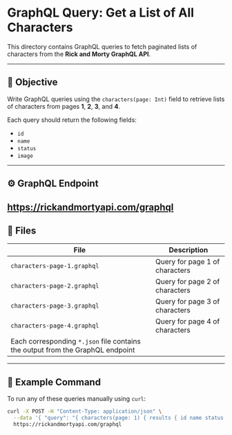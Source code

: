 # GraphQL Query: Get a List of All Characters

This directory contains GraphQL queries to fetch paginated lists of characters from the **Rick and Morty GraphQL API**.

---

## 🧩 Objective

Write GraphQL queries using the `characters(page: Int)` field to retrieve lists of characters from pages **1**, **2**, **3**, and **4**.

Each query should return the following fields:

- `id`
- `name`
- `status`
- `image`

---

## ⚙️ GraphQL Endpoint

## https://rickandmortyapi.com/graphql

## 📄 Files

| File                                                                           | Description                    |
| ------------------------------------------------------------------------------ | ------------------------------ |
| `characters-page-1.graphql`                                                    | Query for page 1 of characters |
| `characters-page-2.graphql`                                                    | Query for page 2 of characters |
| `characters-page-3.graphql`                                                    | Query for page 3 of characters |
| `characters-page-4.graphql`                                                    | Query for page 4 of characters |
| Each corresponding `*.json` file contains the output from the GraphQL endpoint |

---

## 🚀 Example Command

To run any of these queries manually using `curl`:

```bash
curl -X POST -H "Content-Type: application/json" \
  --data '{ "query": "{ characters(page: 1) { results { id name status image } } }" }' \
  https://rickandmortyapi.com/graphql
```
